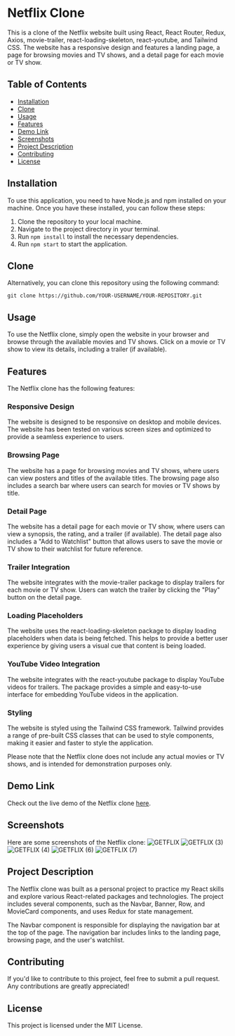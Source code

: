 # Netflix Clone

This is a clone of the Netflix website built using React, React Router, Redux, Axios, movie-trailer, react-loading-skeleton, react-youtube, and Tailwind CSS. The website has a responsive design and features a landing page, a page for browsing movies and TV shows, and a detail page for each movie or TV show.

## Table of Contents

- [Installation](#installation)
- [Clone](#clone)
- [Usage](#usage)
- [Features](#features)
- [Demo Link](#demo-link)
- [Screenshots](#screenshots)
- [Project Description](#project-description)
- [Contributing](#contributing)
- [License](#license)


## Installation

To use this application, you need to have Node.js and npm installed on your machine. Once you have these installed, you can follow these steps:

1. Clone the repository to your local machine.
2. Navigate to the project directory in your terminal.
3. Run `npm install` to install the necessary dependencies.
4. Run `npm start` to start the application.

## Clone

Alternatively, you can clone this repository using the following command:

```
git clone https://github.com/YOUR-USERNAME/YOUR-REPOSITORY.git
```


## Usage

To use the Netflix clone, simply open the website in your browser and browse through the available movies and TV shows. Click on a movie or TV show to view its details, including a trailer (if available).

## Features

The Netflix clone has the following features:

### Responsive Design

The website is designed to be responsive on desktop and mobile devices. The website has been tested on various screen sizes and optimized to provide a seamless experience to users.

### Browsing Page

The website has a page for browsing movies and TV shows, where users can view posters and titles of the available titles. The browsing page also includes a search bar where users can search for movies or TV shows by title.

### Detail Page

The website has a detail page for each movie or TV show, where users can view a synopsis, the rating, and a trailer (if available). The detail page also includes a "Add to Watchlist" button that allows users to save the movie or TV show to their watchlist for future reference.

### Trailer Integration

The website integrates with the movie-trailer package to display trailers for each movie or TV show. Users can watch the trailer by clicking the "Play" button on the detail page.

### Loading Placeholders

The website uses the react-loading-skeleton package to display loading placeholders when data is being fetched. This helps to provide a better user experience by giving users a visual cue that content is being loaded.

### YouTube Video Integration

The website integrates with the react-youtube package to display YouTube videos for trailers. The package provides a simple and easy-to-use interface for embedding YouTube videos in the application.

### Styling

The website is styled using the Tailwind CSS framework. Tailwind provides a range of pre-built CSS classes that can be used to style components, making it easier and faster to style the application.

Please note that the Netflix clone does not include any actual movies or TV shows, and is intended for demonstration purposes only.

## Demo Link

Check out the live demo of the Netflix clone [here](https://getflix-originals.netlify.app/).

## Screenshots

Here are some screenshots of the Netflix clone:
![GETFLIX](https://user-images.githubusercontent.com/114464208/235608449-094e1d4c-c168-4855-8181-5b2f482538ea.png)
![GETFLIX (3)](https://user-images.githubusercontent.com/114464208/235608502-58a7d8f3-e558-46ae-9caf-25c6cdc5fc23.png)
![GETFLIX (4)](https://user-images.githubusercontent.com/114464208/235608523-65f07bab-3cb4-4b62-ab73-975b7fd224c2.png)
![GETFLIX (6)](https://user-images.githubusercontent.com/114464208/235608569-f2c821b6-4e67-4ec3-8def-f0fc667be59c.png)
![GETFLIX (7)](https://user-images.githubusercontent.com/114464208/235608547-373f904b-3ae0-4b37-bada-15d089eb16d9.png)

## Project Description

The Netflix clone was built as a personal project to practice my React skills and explore various React-related packages and technologies. The project includes several components, such as the Navbar, Banner, Row, and MovieCard components, and uses Redux for state management.

The Navbar component is responsible for displaying the navigation bar at the top of the page. The navigation bar includes links to the landing page, browsing page, and the user's watchlist.

## Contributing

If you'd like to contribute to this project, feel free to submit a pull request. Any contributions are greatly appreciated!

## License

This project is licensed under the MIT License.
